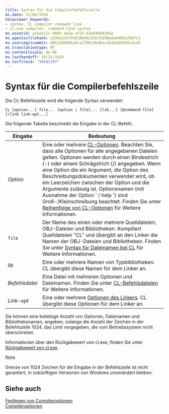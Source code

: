```yaml
---
title: Syntax für die Compilerbefehlszeile
ms.date: 11/04/2016
helpviewer_keywords:
- syntax, CL compiler command line
- cl.exe compiler, command-line syntax
ms.assetid: acba2c1c-0803-4a3a-af25-63e849b930a2
ms.openlocfilehash: a350a2cb793630b90143b7d190ada9469a79bfc1
ms.sourcegitcommit: 6052185696adca270bc9bdbec45a626dd89cdcdd
ms.translationtype: MT
ms.contentlocale: de-DE
ms.lasthandoff: 10/31/2018
ms.locfileid: "50581297"
---
```

# <a name="compiler-command-line-syntax"></a>Syntax für die Compilerbefehlszeile

Die CL-Befehlszeile wird die folgende Syntax verwendet:

```
CL [option...] file... [option | file]... [lib...] [@command-file] [/link link-opt...]
```

Die folgende Tabelle beschreibt die Eingabe in der CL-Befehl.

|Eingabe|Bedeutung|
|-----------|-------------|
|*Option*|Eine oder mehrere [CL-Optionen](../../build/reference/compiler-options.md). Beachten Sie, dass alle Optionen für alle angegebenen Dateien gelten. Optionen werden durch einen Bindestrich (-) oder einem Schrägstrich (/) angegeben. Wenn eine Option die ein Argument, die Option des Beschreibungsdokumenten verwendet wird, ob ein Leerzeichen zwischen der Option und die Argumente zulässig ist. Optionsnamen (mit Ausnahme der Option ' / help ') sind Groß-/Kleinschreibung beachtet. Finden Sie unter [Reihenfolge von CL-Optionen](../../build/reference/order-of-cl-options.md) für Weitere Informationen.|
|`file`|Der Name des einen oder mehrere Quelldateien, OBJ-Dateien und Bibliotheken. Kompiliert Quelldateien "CL" und übergibt an den Linker die Namen der OBJ-Dateien und Bibliotheken. Finden Sie unter [Syntax für Dateinamen bei CL](../../build/reference/cl-filename-syntax.md) für Weitere Informationen.|
|*lib*|Eine oder mehrere Namen von Typbibliotheken. CL übergibt diese Namen für dem Linker an.|
|*Befehlsdatei*|Eine Datei mit mehreren Optionen und Dateinamen. Finden Sie unter [CL-Befehlsdateien](../../build/reference/cl-command-files.md) für Weitere Informationen.|
|*Link-opt*|Eine oder mehrere [Optionen des Linkers](../../build/reference/linker-options.md). CL übergibt diese Optionen für dem Linker an.|

Sie können eine beliebige Anzahl von Optionen, Dateinamen und Bibliotheksnamen, angeben, solange die Anzahl der Zeichen in der Befehlszeile 1024, das Limit vorgegeben, die vom Betriebssystem nicht überschreitet.

Informationen über den Rückgabewert von cl.exe, finden Sie unter [Rückgabewert von cl.exe](../../build/reference/return-value-of-cl-exe.md) .

> [!NOTE]
>  Grenze von 1024 Zeichen für die Eingabe in der Befehlszeile ist nicht garantiert, in zukünftigen Versionen von Windows unverändert bleiben.

## <a name="see-also"></a>Siehe auch

[Festlegen von Compileroptionen](../../build/reference/setting-compiler-options.md)<br/>
[Compileroptionen](../../build/reference/compiler-options.md)